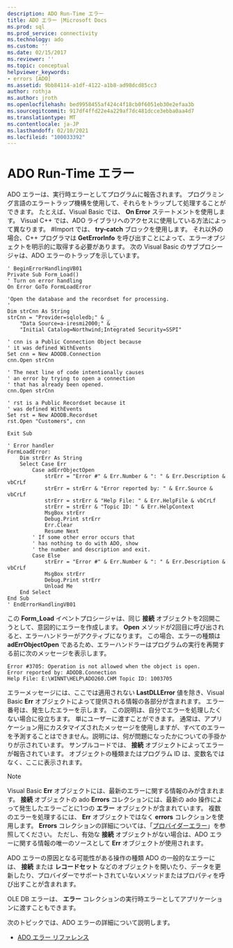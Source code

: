 ```yaml
---
description: ADO Run-Time エラー
title: ADO エラー |Microsoft Docs
ms.prod: sql
ms.prod_service: connectivity
ms.technology: ado
ms.custom: ''
ms.date: 02/15/2017
ms.reviewer: ''
ms.topic: conceptual
helpviewer_keywords:
- errors [ADO]
ms.assetid: 9bb84114-a1df-4122-a1b8-ad98dcd85cc3
author: rothja
ms.author: jroth
ms.openlocfilehash: bed9958455af424c4f18cb0f6051eb30e2efaa3b
ms.sourcegitcommit: 917df4ffd22e4a229af7dc481dcce3ebba0aa4d7
ms.translationtype: MT
ms.contentlocale: ja-JP
ms.lasthandoff: 02/10/2021
ms.locfileid: "100033392"
---
```

# <a name="ado-run-time-errors"></a>ADO Run-Time エラー
ADO エラーは、実行時エラーとしてプログラムに報告されます。 プログラミング言語のエラートラップ機構を使用して、それらをトラップして処理することができます。 たとえば、Visual Basic では、 **On Error** ステートメントを使用します。 Visual C++ では、ADO ライブラリへのアクセスに使用している方法によって異なります。 #Import では、 **try-catch** ブロックを使用します。 それ以外の場合、C++ プログラマは **GetErrorInfo** を呼び出すことによって、エラーオブジェクトを明示的に取得する必要があります。 次の Visual Basic のサブプロシージャは、ADO エラーのトラップを示しています。

```
' BeginErrorHandlingVB01
Private Sub Form_Load()
' Turn on error handling
On Error GoTo FormLoadError

'Open the database and the recordset for processing.
'
Dim strCnn As String
strCnn = "Provider=sqloledb;" & _
    "Data Source=a-iresmi2000;" & _
    "Initial Catalog=Northwind;Integrated Security=SSPI"

' cnn is a Public Connection Object because
' it was defined WithEvents
Set cnn = New ADODB.Connection
cnn.Open strCnn

' The next line of code intentionally causes
' an error by trying to open a connection
' that has already been opened.
cnn.Open strCnn

' rst is a Public Recordset because it
' was defined WithEvents
Set rst = New ADODB.Recordset
rst.Open "Customers", cnn

Exit Sub

' Error handler
FormLoadError:
    Dim strErr As String
    Select Case Err
        Case adErrObjectOpen
            strErr = "Error #" & Err.Number & ": " & Err.Description & vbCrLf
            strErr = strErr & "Error reported by: " & Err.Source & vbCrLf
            strErr = strErr & "Help File: " & Err.HelpFile & vbCrLf
            strErr = strErr & "Topic ID: " & Err.HelpContext
            MsgBox strErr
            Debug.Print strErr
            Err.Clear
            Resume Next
        ' If some other error occurs that
        ' has nothing to do with ADO, show
        ' the number and description and exit.
        Case Else
            strErr = "Error #" & Err.Number & ": " & Err.Description & vbCrLf
            MsgBox strErr
            Debug.Print strErr
            Unload Me
    End Select
End Sub
' EndErrorHandlingVB01
```

 この **Form_Load** イベントプロシージャは、同じ **接続** オブジェクトを2回開こうとして、意図的にエラーを作成します。 **Open** メソッドが2回目に呼び出されると、エラーハンドラーがアクティブになります。 この場合、エラーの種類は **adErrObjectOpen** であるため、エラーハンドラーはプログラムの実行を再開する前に次のメッセージを表示します。

```
Error #3705: Operation is not allowed when the object is open.
Error reported by: ADODB.Connection
Help File: E:\WINNT\HELP\ADO260.CHM Topic ID: 1003705
```

 エラーメッセージには、ここでは適用されない **LastDLLError** 値を除き、Visual Basic **Err** オブジェクトによって提供される情報の各部分が含まれます。 エラー番号は、発生したエラーを示します。 この説明は、自分でエラーを処理したくない場合に役立ちます。 単にユーザーに渡すことができます。 通常は、アプリケーション用にカスタマイズされたメッセージを使用しますが、すべてのエラーを予測することはできません。説明には、何が問題になったかについての手掛かりが示されています。 サンプルコードでは、 **接続** オブジェクトによってエラーが報告されています。 オブジェクトの種類またはプログラム ID は、変数名ではなく、ここに表示されます。

> [!NOTE]
>  Visual Basic **Err** オブジェクトには、最新のエラーに関する情報のみが含まれます。 **接続** オブジェクトの ado **Errors** コレクションには、最新の ado 操作によって発生したエラーごとに1つの **エラー** オブジェクトが含まれています。 複数のエラーを処理するには、 **Err** オブジェクトではなく **errors** コレクションを使用します。 **Errors** コレクションの詳細については、「[プロバイダーエラー](./provider-errors.md)」を参照してください。 ただし、有効な **接続** オブジェクトがない場合は、ADO エラーに関する情報の唯一のソースとして **Err** オブジェクトが使用されます。

 ADO エラーの原因となる可能性がある操作の種類 ADO の一般的なエラーには、 **接続** または **レコードセット** などのオブジェクトを開いたり、データを更新したり、プロバイダーでサポートされていないメソッドまたはプロパティを呼び出すことが含まれます。

 OLE DB エラーは、 **エラー** コレクションの実行時エラーとしてアプリケーションに渡すこともできます。

 次のトピックでは、ADO エラーの詳細について説明します。

-   [ADO エラー リファレンス](./ado-error-reference.md)